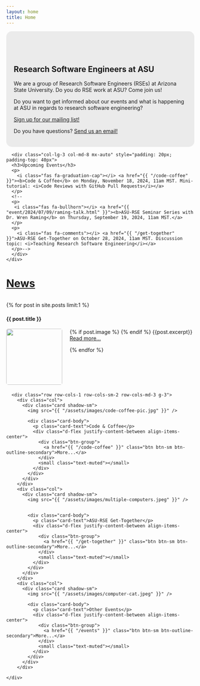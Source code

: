 ```yaml
---
layout: home
title: Home
---
```


<section class="py-5 text-center container">
    <div class="row py-lg-5">
      <div class="col-lg-9 col-md-8 mx-auto" style="background-color: #ebebeb; padding: 20px; border-radius: 15px; padding-top: 60px">
        <h1 class="fw-light">Research Software Engineers at ASU</h1>
        <p class="lead text-muted">We are a group of Research Software Engineers (RSEs) at Arizona State University. Do you do RSE work at ASU? Come join us!</p>
        <p>
        Do you want to get informed about our events and what is happening at ASU in regards to research software engineering?  
        </p>
        <p><a class="btn btn-primary my-2" href="https://forms.gle/pUaWvRWuxTWEX1VG6" target="_blank">Sign up for our mailing list!</a>
        </p>
        <p>
          Do you have questions? <a href="mailto:jdamerow@asu.edu">Send us an email!</a>
        </p>
      </div>
    
      <div class="col-lg-3 col-md-8 mx-auto" style="padding: 20px; padding-top: 40px">
      <h3>Upcoming Events</h3>
      <p>
        <i class="fas fa-graduation-cap"></i> <a href="{{ "/code-coffee" }}"><b>Code & Coffee</b> on Monday, November 18, 2024, 11am MST. Mini-tutorial: <i>Code Reviews with GitHub Pull Requests</i></a>
      </p>
      <!--
      <p>
       <i class="fas fa-bullhorn"></i> <a href="{{ "event/2024/07/09/raming-talk.html" }}"><b>ASU-RSE Seminar Series with Dr. Wren Raming</b> on Thursday, September 19, 2024, 11am MST.</a>
      </p>
      <p>
        <i class="fas fa-comments"></i> <a href="{{ "/get-together" }}">ASU-RSE Get-Together on October 28, 2024, 11am MST. Discussion topic: <i>Teaching Research Software Engineering</i></a>
      </p>-->
      </div>
    </div>

<!--
    <div class="col-lg-9 col-md-8 mx-auto" style="background-color: #ffdf78; padding: 20px; border-radius: 15px;">
      <h2 class="fw-light"><i class="fas fa-bullhorn"></i>  ASU-RSE Seminar Series: Dr. Wren Raming</h2>
        Join us on Thursday, <i>September 19, 2024, 11am MST</i> for the <a href="{{ "event/2024/07/09/raming-talk.html" }}">ASU-RSE Seminar Series</a> with Dr. Wren Raming.
      </div>-->
  </section>

  <div class="bg-light py-5 album">
    <div class="container">
    <h1 style="padding-bottom: 0.5em"><a href="/news.html">News</a></h1>
    {% for post in site.posts limit:1 %}
    <h4><a style="text-decoration:none" href="{{ post.url }}">{{ post.title }}</a></h4>
    <p>
    {% if post.image %}
    <img src="{{post.image}}" style="border-radius: 5px; float:left; width:150px; margin-right: 20px; margin-bottom: 20px;">
    {% endif %}
    {{post.excerpt}}
    <a href="{{ post.url }}">Read more...</a>
    </p>
    {% endfor %}
    </div>
  </div>

  <div class="album py-5" style="clear:both">
    <div class="container">

      <div class="row row-cols-1 row-cols-sm-2 row-cols-md-3 g-3">
        <div class="col">
          <div class="card shadow-sm">
            <img src="{{ "/assets/images/code-coffee-pic.jpg" }}" />

            <div class="card-body">
              <p class="card-text">Code & Coffee</p>
              <div class="d-flex justify-content-between align-items-center">
                <div class="btn-group">
                  <a href="{{ "/code-coffee" }}" class="btn btn-sm btn-outline-secondary">More...</a>
                </div>
                <small class="text-muted"></small>
              </div>
            </div>
          </div>
        </div>
        <div class="col">
          <div class="card shadow-sm">
            <img src="{{ "/assets/images/multiple-computers.jpeg" }}" />


            <div class="card-body">
              <p class="card-text">ASU-RSE Get-Together</p>
              <div class="d-flex justify-content-between align-items-center">
                <div class="btn-group">
                  <a href="{{ "/get-together" }}" class="btn btn-sm btn-outline-secondary">More...</a>
                </div>
                <small class="text-muted"></small>
              </div>
            </div>
          </div>
        </div>
        <div class="col">
          <div class="card shadow-sm">
            <img src="{{ "/assets/images/computer-cat.jpeg" }}" />

            <div class="card-body">
              <p class="card-text">Other Events</p>
              <div class="d-flex justify-content-between align-items-center">
                <div class="btn-group">
                  <a href="{{ "/events" }}" class="btn btn-sm btn-outline-secondary">More...</a>
                </div>
                <small class="text-muted"></small>
              </div>
            </div>
          </div>
        </div>

    </div>
  </div>
